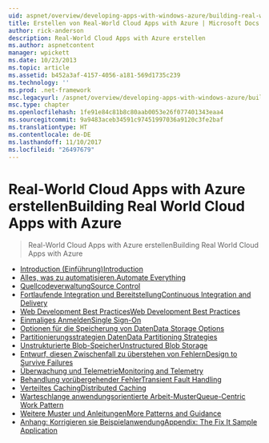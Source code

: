 ```yaml
---
uid: aspnet/overview/developing-apps-with-windows-azure/building-real-world-cloud-apps-with-windows-azure/index
title: Erstellen von Real-World Cloud Apps with Azure | Microsoft Docs
author: rick-anderson
description: Real-World Cloud Apps with Azure erstellen
ms.author: aspnetcontent
manager: wpickett
ms.date: 10/23/2013
ms.topic: article
ms.assetid: b452a3af-4157-4056-a181-569d1735c239
ms.technology: ''
ms.prod: .net-framework
msc.legacyurl: /aspnet/overview/developing-apps-with-windows-azure/building-real-world-cloud-apps-with-windows-azure
msc.type: chapter
ms.openlocfilehash: 1fe91e84c81b8c80aab0053e26f077401343eaa4
ms.sourcegitcommit: 9a9483aceb34591c97451997036a9120c3fe2baf
ms.translationtype: HT
ms.contentlocale: de-DE
ms.lasthandoff: 11/10/2017
ms.locfileid: "26497679"
---
```

<a name="building-real-world-cloud-apps-with-azure"></a><span data-ttu-id="8b8f9-103">Real-World Cloud Apps with Azure erstellen</span><span class="sxs-lookup"><span data-stu-id="8b8f9-103">Building Real World Cloud Apps with Azure</span></span>
====================
> <span data-ttu-id="8b8f9-104">Real-World Cloud Apps with Azure erstellen</span><span class="sxs-lookup"><span data-stu-id="8b8f9-104">Building Real World Cloud Apps with Azure</span></span>


- [<span data-ttu-id="8b8f9-105">Introduction (Einführung)</span><span class="sxs-lookup"><span data-stu-id="8b8f9-105">Introduction</span></span>](introduction.md)
- [<span data-ttu-id="8b8f9-106">Alles, was zu automatisieren.</span><span class="sxs-lookup"><span data-stu-id="8b8f9-106">Automate Everything</span></span>](automate-everything.md)
- [<span data-ttu-id="8b8f9-107">Quellcodeverwaltung</span><span class="sxs-lookup"><span data-stu-id="8b8f9-107">Source Control</span></span>](source-control.md)
- [<span data-ttu-id="8b8f9-108">Fortlaufende Integration und Bereitstellung</span><span class="sxs-lookup"><span data-stu-id="8b8f9-108">Continuous Integration and Delivery</span></span>](continuous-integration-and-continuous-delivery.md)
- [<span data-ttu-id="8b8f9-109">Web Development Best Practices</span><span class="sxs-lookup"><span data-stu-id="8b8f9-109">Web Development Best Practices</span></span>](web-development-best-practices.md)
- [<span data-ttu-id="8b8f9-110">Einmaliges Anmelden</span><span class="sxs-lookup"><span data-stu-id="8b8f9-110">Single Sign-On</span></span>](single-sign-on.md)
- [<span data-ttu-id="8b8f9-111">Optionen für die Speicherung von Daten</span><span class="sxs-lookup"><span data-stu-id="8b8f9-111">Data Storage Options</span></span>](data-storage-options.md)
- [<span data-ttu-id="8b8f9-112">Partitionierungsstrategien Daten</span><span class="sxs-lookup"><span data-stu-id="8b8f9-112">Data Partitioning Strategies</span></span>](data-partitioning-strategies.md)
- [<span data-ttu-id="8b8f9-113">Unstrukturierte Blob-Speicher</span><span class="sxs-lookup"><span data-stu-id="8b8f9-113">Unstructured Blob Storage</span></span>](unstructured-blob-storage.md)
- [<span data-ttu-id="8b8f9-114">Entwurf, diesen Zwischenfall zu überstehen von Fehlern</span><span class="sxs-lookup"><span data-stu-id="8b8f9-114">Design to Survive Failures</span></span>](design-to-survive-failures.md)
- [<span data-ttu-id="8b8f9-115">Überwachung und Telemetrie</span><span class="sxs-lookup"><span data-stu-id="8b8f9-115">Monitoring and Telemetry</span></span>](monitoring-and-telemetry.md)
- [<span data-ttu-id="8b8f9-116">Behandlung vorübergehender Fehler</span><span class="sxs-lookup"><span data-stu-id="8b8f9-116">Transient Fault Handling</span></span>](transient-fault-handling.md)
- [<span data-ttu-id="8b8f9-117">Verteiltes Caching</span><span class="sxs-lookup"><span data-stu-id="8b8f9-117">Distributed Caching</span></span>](distributed-caching.md)
- [<span data-ttu-id="8b8f9-118">Warteschlange anwendungsorientierte Arbeit-Muster</span><span class="sxs-lookup"><span data-stu-id="8b8f9-118">Queue-Centric Work Pattern</span></span>](queue-centric-work-pattern.md)
- [<span data-ttu-id="8b8f9-119">Weitere Muster und Anleitungen</span><span class="sxs-lookup"><span data-stu-id="8b8f9-119">More Patterns and Guidance</span></span>](more-patterns-and-guidance.md)
- [<span data-ttu-id="8b8f9-120">Anhang: Korrigieren sie Beispielanwendung</span><span class="sxs-lookup"><span data-stu-id="8b8f9-120">Appendix: The Fix It Sample Application</span></span>](the-fix-it-sample-application.md)

